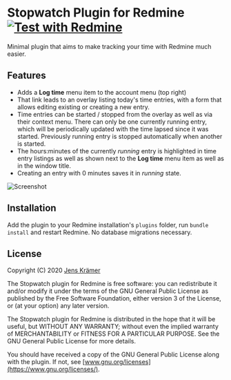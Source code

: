 # Stopwatch Plugin for Redmine [![Test with Redmine](https://github.com/jkraemer/stopwatch/actions/workflows/redmine.yml/badge.svg)](https://github.com/jkraemer/stopwatch/actions/workflows/redmine.yml)

Minimal plugin that aims to make tracking your time with Redmine much easier.

## Features

- Adds a **Log time** menu item to the account menu (top right)
- That link leads to an overlay listing today's time entries, with a form that
  allows editing existing or creating a new entry.
- Time entries can be started / stopped from the overlay as well as via their
  context menu. There can only be one currently running entry, which will be
  periodically updated with the time lapsed since it was started. Previously
  running entry is stopped automatically when another is started.
- The hours:minutes of the currently *running* entry is highlighted in time
  entry listings as well as shown next to the **Log time** menu item as well as
  in the window title.
- Creating an entry with 0 minutes saves it in *running* state.

![Screenshot](https://github.com/jkraemer/stopwatch/raw/screenshots/img/screenshot.png)

## Installation

Add the plugin to your Redmine installation's `plugins` folder, run `bundle
install` and restart Redmine. No database migrations necessary.


## License

Copyright (C) 2020 [Jens Krämer](https://jkraemer.net)

The Stopwatch plugin for Redmine is free software: you can redistribute
it and/or modify it under the terms of the GNU General Public License as
published by the Free Software Foundation, either version 3 of the License, or
(at your option) any later version.

The Stopwatch plugin for Redmine is distributed in the hope that it
will be useful, but WITHOUT ANY WARRANTY; without even the implied warranty of
MERCHANTABILITY or FITNESS FOR A PARTICULAR PURPOSE.  See the GNU General
Public License for more details.

You should have received a copy of the GNU General Public License along with
the plugin. If not, see [www.gnu.org/licenses](https://www.gnu.org/licenses/).

